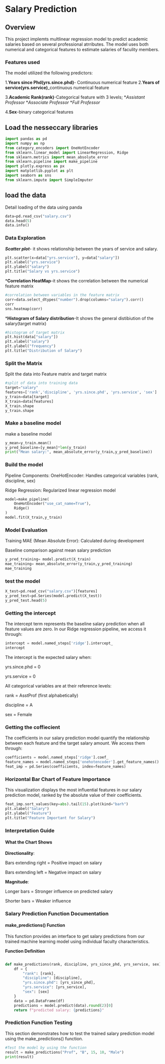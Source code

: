 # Salary Prediction
## Overview
This project implemts multlinear regression model to predict academic salaries based on several professional atrributes.
The model uses both numerical and categorical features to estimate salaries of faculity members.

### Features used
The model utilized the following predictors:

1.**Years since Phd(yrs.since.phd)**-
Continuous numerical feature
2.**Years of service(yrs.service)**_continuous numerical feature

3.**Academic Rank(rank)**-Categorical feature with 3 levels;
**Assistant Professor*
**Associate Professor*
**Full Professor*

4.**Sex**-binary categorical features

## Load the nesseccary libraries
```python
import pandas as pd
import numpy as np
from category_encoders import OneHotEncoder
from sklearn.linear_model import LinearRegression, Ridge
from sklearn.metrics import mean_absolute_error
from sklearn.pipeline import make_pipeline
import plotly.express as px
import matplotlib.pyplot as plt
import seaborn as sns
from sklearn.impute import SimpleImputer
```
## load the data
Detail loading of the data using panda
```python
data=pd.read_csv("salary.csv")
data.head(5)
data.info()
```
### Data Exploration
***Scatter plot***- it shows relationship between the years of service and salary.
```python
plt.scatter(x=data["yrs.service"], y=data["salary"])
plt.xlabel("yrs.service")
plt.ylabel("salary")
plt.title("Salary vs yrs.service")
```
***Correlation HeatMap**-it shows the correlation between the numerical feature matrix
```python
#correlation between variables in the feature matrix
corr=data.select_dtypes("number").drop(columns="salary").corr()
corr
sns.heatmap(corr)
```
***Histogram of Salary distribution**-It shows the general distibiution of the salary(target matrix)
```python
#histogram of target matrix
plt.hist(data["salary"])
plt.xlabel("salary")
plt.ylabel("frequency")
plt.title("Distribution of Salary")
```
### Split the Matrix
Split the data into Feature matrix and target matrix
```python
#split of data into training data
target="salary"
features=['rank','discipline', 'yrs.since.phd', 'yrs.service', 'sex']
y_train=data[target]
X_train=data[features]
X_train.shape
y_train.shape
```
### Make a baseline model
make a baseline model
```python
y_mean=y_train.mean()
y_pred_baseline=[y_mean]*len(y_train)
print("Mean salary:", mean_absolute_error(y_train,y_pred_baseline))
```
### Build the model
Pipeline Components:
OneHotEncoder: Handles categorical variables (rank, discipline, sex)

Ridge Regression: Regularized linear regression model
```python
model=make_pipeline(
    OneHotEncoder("use_cat_name=True"),
    Ridge()
)
model.fit(X_train,y_train)
```
### Model Evaluation 
Training MAE (Mean Absolute Error): Calculated during development

Baseline comparison against mean salary prediction
```python
y_pred_training= model.predict(X_train)
mae_training= mean_absolute_error(y_train,y_pred_training)
mae_training
```
### test the model
```python
X_test=pd.read_csv("salary.csv")[features]
y_pred_test=pd.Series(model.predict(X_test))
y_pred_test.head(5)
```
### Getting the intercept 
The intercept term represents the baseline salary prediction when all feature values are zero. In our Ridge regression pipeline, we access it through:
```python
intercept = model.named_steps['ridge'].intercept_
intercept
```
The intercept is the expected salary when:

yrs.since.phd = 0

yrs.service = 0

All categorical variables are at their reference levels:

rank = AsstProf (first alphabetically)

discipline = A

sex = Female
### Getting the coffiecient
The coefficients in our salary prediction model quantify the relationship between each feature and the target salary amount. We access them through:
```python
coefficients = model.named_steps['ridge'].coef_
feature_names = model.named_steps['onehotencoder'].get_feature_names()
feat_imp = pd.Series(coefficients, index=feature_names)
```
### Horizontal Bar Chart of Feature Importance
This visualization displays the most influential features in our salary prediction model, ranked by the absolute value of their coefficients.
```python
feat_imp.sort_values(key=abs).tail(15).plot(kind="barh")
plt.xlabel("Salary")
plt.ylabel("Feature")
plt.title("Feature Important for Salary")
```
### Interpretation Guide
#### What the Chart Shows
**Directionality**:

Bars extending right = Positive impact on salary

Bars extending left = Negative impact on salary

**Magnitude**:

Longer bars = Stronger influence on predicted salary

Shorter bars = Weaker influence
### Salary Prediction Function Documentation
#### make_predictions() Function
This function provides an interface to get salary predictions from our trained machine learning model using individual faculty characteristics.

**Function Definition**
```python

def make_predictions(rank, discipline, yrs_since_phd, yrs_service, sex):
    df = {
        "rank": [rank],
        "discipline": [discipline],
        "yrs.since.phd": [yrs_since_phd],
        "yrs.service": [yrs_service],
        "sex": [sex]
    }
    data = pd.DataFrame(df)
    predictions = model.predict(data).round(2)[0]
    return f"predicted salary: {predictions}"

````
### Prediction Function Testing
This section demonstrates how to test the trained salary prediction model using the make_predictions() function.
```python
#Test the model by using the function
result = make_predictions("Prof", "B", 15, 10, "Male")
print(result)
```

